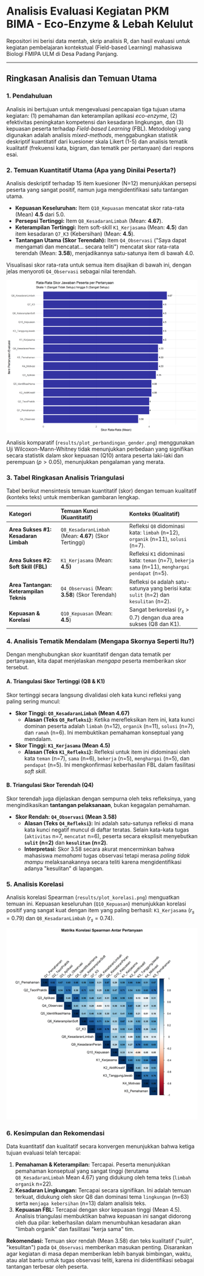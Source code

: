 # Analisis Evaluasi Kegiatan PKM BIMA - Eco-Enzyme & Lebah Kelulut

Repositori ini berisi data mentah, skrip analisis R, dan hasil evaluasi untuk kegiatan pembelajaran kontekstual (Field-based Learning) mahasiswa Biologi FMIPA ULM di Desa Padang Panjang.

---

## Ringkasan Analisis dan Temuan Utama

### 1. Pendahuluan

Analisis ini bertujuan untuk mengevaluasi pencapaian tiga tujuan utama kegiatan: (1) pemahaman dan keterampilan aplikasi *eco-enzyme*, (2) efektivitas peningkatan kompetensi dan kesadaran lingkungan, dan (3) kepuasan peserta terhadap *Field-based Learning* (FBL). Metodologi yang digunakan adalah analisis *mixed-methods*, menggabungkan statistik deskriptif kuantitatif dari kuesioner skala Likert (1-5) dan analisis tematik kualitatif (frekuensi kata, bigram, dan tematik per pertanyaan) dari respons esai.

### 2. Temuan Kuantitatif Utama (Apa yang Dinilai Peserta?)

Analisis deskriptif terhadap 15 item kuesioner (N=12) menunjukkan persepsi peserta yang sangat positif, namun juga mengidentifikasi satu tantangan utama.

* **Kepuasan Keseluruhan:** Item `Q10_Kepuasan` mencatat skor rata-rata (Mean) **$4.5$** dari $5.0$.
* **Persepsi Tertinggi:** Item `Q8_KesadaranLimbah` (Mean: **$4.67$**).
* **Keterampilan Tertinggi:** Item soft-skill `K1_Kerjasama` (Mean: **$4.5$**) dan item kesadaran `Q7_K3` (Kebersihan) (Mean: **$4.5$**).
* **Tantangan Utama (Skor Terendah):** Item `Q4_Observasi` ("Saya dapat mengamati dan mencatat... secara teliti") mencatat skor rata-rata terendah (Mean: **$3.58$**), menjadikannya satu-satunya item di bawah $4.0$.

Visualisasi skor rata-rata untuk semua item disajikan di bawah ini, dengan jelas menyoroti `Q4_Observasi` sebagai nilai terendah.

![Skor Rata-rata per Pertanyaan](results/plot_skor_rata_rata.png)

Analisis komparatif (`results/plot_perbandingan_gender.png`) menggunakan Uji Wilcoxon-Mann-Whitney tidak menunjukkan perbedaan yang signifikan secara statistik dalam skor kepuasan (Q10) antara peserta laki-laki dan perempuan ($p > 0.05$), menunjukkan pengalaman yang merata.

### 3. Tabel Ringkasan Analisis Triangulasi

Tabel berikut mensintesis temuan kuantitatif (skor) dengan temuan kualitatif (konteks teks) untuk memberikan gambaran lengkap.

| Kategori | Temuan Kunci (Kuantitatif) | Konteks (Kualitatif) |
| :--- | :--- | :--- |
| **Area Sukses #1: Kesadaran Limbah** | `Q8_KesadaranLimbah` (Mean: **$4.67$**) (Skor Tertinggi) | Refleksi `Q8` didominasi kata: `limbah` (n=12), `organik` (n=11), `solusi` (n=7). |
| **Area Sukses #2: Soft Skill (FBL)** | `K1_Kerjasama` (Mean: **$4.5$)** | Refleksi `K1` didominasi kata: `teman` (n=7), `bekerja sama` (n=11), `menghargai pendapat` (n=5). |
| **Area Tantangan: Keterampilan Teknis** | `Q4_Observasi` (Mean: **$3.58$**) (Skor Terendah) | Refleksi `Q4` adalah satu-satunya yang berisi kata: `sulit` (n=2) dan `kesulitan` (n=2). |
| **Kepuasan & Korelasi** | `Q10_Kepuasan` (Mean: **$4.5$**) | Sangat berkorelasi ($r_s > 0.7$) dengan dua area sukses (Q8 dan K1). |

### 4. Analisis Tematik Mendalam (Mengapa Skornya Seperti Itu?)

Dengan menghubungkan skor kuantitatif dengan data tematik per pertanyaan, kita dapat menjelaskan *mengapa* peserta memberikan skor tersebut.

#### A. Triangulasi Skor Tertinggi (Q8 & K1)

Skor tertinggi secara langsung divalidasi oleh kata kunci refleksi yang paling sering muncul:

* **Skor Tinggi: `Q8_KesadaranLimbah` (Mean $4.67$)**
    * **Alasan (Teks `Q8_Refleksi`):** Ketika merefleksikan item ini, kata kunci dominan peserta adalah `limbah` (n=12), `organik` (n=11), `solusi` (n=7), dan `ramah` (n=6). Ini membuktikan pemahaman konseptual yang mendalam.
* **Skor Tinggi: `K1_Kerjasama` (Mean $4.5$)**
    * **Alasan (Teks `K1_Refleksi`):** Refleksi untuk item ini didominasi oleh kata `teman` (n=7), `sama` (n=6), `bekerja` (n=5), `menghargai` (n=5), dan `pendapat` (n=5). Ini mengkonfirmasi keberhasilan FBL dalam fasilitasi *soft skill*.

#### B. Triangulasi Skor Terendah (Q4)

Skor terendah juga dijelaskan dengan sempurna oleh teks refleksinya, yang mengindikasikan **tantangan pelaksanaan**, bukan kegagalan pemahaman.

* **Skor Rendah: `Q4_Observasi` (Mean $3.58$)**
    * **Alasan (Teks `Q4_Refleksi`):** Ini adalah satu-satunya refleksi di mana kata kunci negatif muncul di daftar teratas. Selain kata-kata tugas (`aktivitas` n=7, `mencatat` n=6), peserta secara eksplisit menyebutkan **`sulit` (n=2)** dan **`kesulitan` (n=2)**.
    * **Interpretasi:** Skor $3.58$ secara akurat mencerminkan bahwa mahasiswa *memahami* tugas observasi tetapi merasa *paling tidak mampu* melaksanakannya secara teliti karena mengidentifikasi adanya "kesulitan" di lapangan.

### 5. Analisis Korelasi

Analisis korelasi Spearman (`results/plot_korelasi.png`) menguatkan temuan ini. Kepuasan keseluruhan (`Q10_Kepuasan`) menunjukkan korelasi positif yang sangat kuat dengan item yang paling berhasil: `K1_Kerjasama` ($r_s$ = $0.79$) dan `Q8_KesadaranLimbah` ($r_s$ = $0.74$).

![Plot Korelasi Spearman](results/plot_korelasi.png)

### 6. Kesimpulan dan Rekomendasi

Data kuantitatif dan kualitatif secara konvergen menunjukkan bahwa ketiga tujuan evaluasi telah tercapai:

1.  **Pemahaman & Keterampilan:** Tercapai. Peserta menunjukkan pemahaman konseptual yang sangat tinggi (terutama `Q8_KesadaranLimbah` Mean $4.67$) yang didukung oleh tema teks (`limbah organik` n=22).
2.  **Kesadaran Lingkungan:** Tercapai secara signifikan. Ini adalah temuan terkuat, didukung oleh skor Q8 dan dominasi tema `lingkungan` (n=63) serta `menjaga kebersihan` (n=13) dalam analisis teks.
3.  **Kepuasan FBL:** Tercapai dengan skor kepuasan tinggi (Mean $4.5$). Analisis triangulasi membuktikan bahwa kepuasan ini sangat didorong oleh dua pilar: keberhasilan dalam menumbuhkan kesadaran akan "limbah organik" dan fasilitasi "kerja sama" tim.

**Rekomendasi:** Temuan skor rendah (Mean $3.58$) dan teks kualitatif ("sulit", "kesulitan") pada `Q4_Observasi` memberikan masukan penting. Disarankan agar kegiatan di masa depan memberikan lebih banyak bimbingan, waktu, atau alat bantu untuk tugas observasi teliti, karena ini diidentifikasi sebagai tantangan terbesar oleh peserta.
